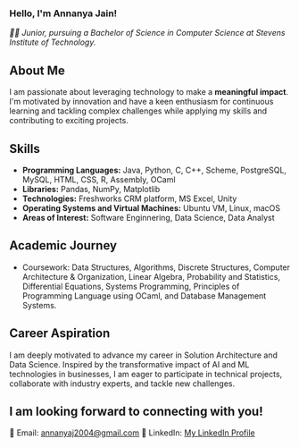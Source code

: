 ### Hello, I'm Annanya Jain!

*👩‍💻 Junior, pursuing a Bachelor of Science in Computer Science at Stevens Institute of Technology.*

## About Me

I am passionate about leveraging technology to make a **meaningful impact**. I'm motivated by innovation and have a keen enthusiasm for continuous learning and tackling complex challenges while applying my skills and contributing to exciting projects.

## Skills

- **Programming Languages:** Java, Python, C, C++, Scheme, PostgreSQL, MySQL, HTML, CSS, R, Assembly, OCaml
- **Libraries:** Pandas, NumPy, Matplotlib
- **Technologies:**  Freshworks CRM platform, MS Excel, Unity
- **Operating Systems and Virtual Machines:** Ubuntu VM, Linux, macOS
- **Areas of Interest:** Software Enginnering, Data Science, Data Analyst

## Academic Journey
- Coursework: Data Structures, Algorithms, Discrete Structures, Computer Architecture & Organization, Linear Algebra, Probability and Statistics, Differential Equations, Systems Programming, Principles of Programming Language using OCaml, and Database Management Systems.


## Career Aspiration

I am deeply motivated to advance my career in Solution Architecture and Data Science. Inspired by the transformative impact of AI and ML technologies in businesses, I am eager to participate in technical projects, collaborate with industry experts, and tackle new challenges.

## I am looking forward to connecting with you!
📧 Email: [annanyaj2004@gmail.com](mailto:your_email@example.com)
🔗 LinkedIn: [My LinkedIn Profile](https://www.linkedin.com/in/jain-annanya/)

<!--
**JainAnnanya/JainAnnanya** is a ✨ _special_ ✨ repository because its `README.md` (this file) appears on your GitHub profile.

Here are some ideas to get you started:

- 🔭 I’m currently working on ...
- 🌱 I’m currently learning ...
- 👯 I’m looking to collaborate on ...
- 🤔 I’m looking for help with ...
- 💬 Ask me about ...
- 📫 How to reach me: ...
- 😄 Pronouns: ...
- ⚡ Fun fact: ...
-->

